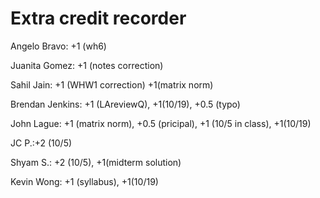 #  Extra credit recorder

Angelo Bravo: +1 (wh6)

Juanita Gomez: +1 (notes correction)

Sahil Jain: +1 (WHW1 correction) +1(matrix norm)

Brendan Jenkins: +1 (LAreviewQ), +1(10/19), +0.5 (typo)

John Lague: +1 (matrix norm), +0.5 (pricipal), +1 (10/5 in class), +1(10/19)

JC P.:+2 (10/5)

Shyam S.: +2 (10/5), +1(midterm solution)

Kevin Wong: +1 (syllabus), +1(10/19)
